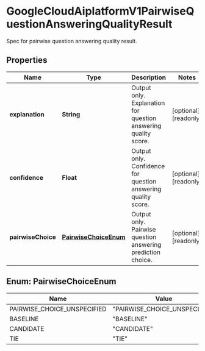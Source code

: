 

# GoogleCloudAiplatformV1PairwiseQuestionAnsweringQualityResult

Spec for pairwise question answering quality result.

## Properties

| Name | Type | Description | Notes |
|------------ | ------------- | ------------- | -------------|
|**explanation** | **String** | Output only. Explanation for question answering quality score. |  [optional] [readonly] |
|**confidence** | **Float** | Output only. Confidence for question answering quality score. |  [optional] [readonly] |
|**pairwiseChoice** | [**PairwiseChoiceEnum**](#PairwiseChoiceEnum) | Output only. Pairwise question answering prediction choice. |  [optional] [readonly] |



## Enum: PairwiseChoiceEnum

| Name | Value |
|---- | -----|
| PAIRWISE_CHOICE_UNSPECIFIED | &quot;PAIRWISE_CHOICE_UNSPECIFIED&quot; |
| BASELINE | &quot;BASELINE&quot; |
| CANDIDATE | &quot;CANDIDATE&quot; |
| TIE | &quot;TIE&quot; |



